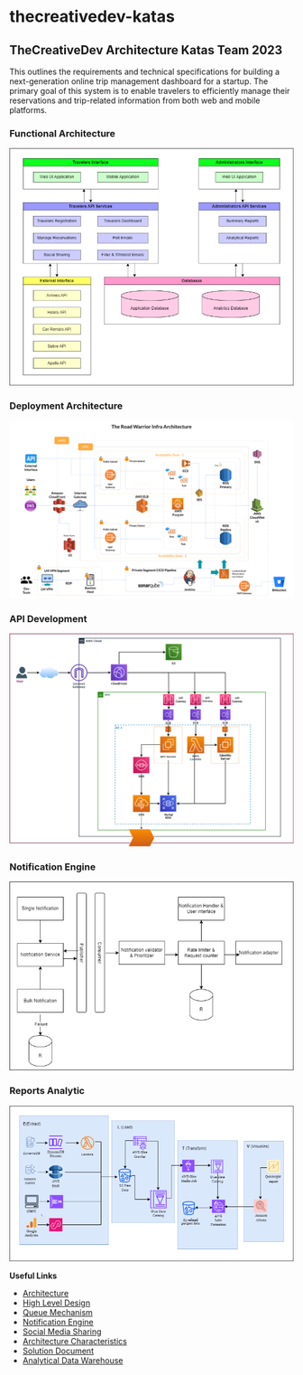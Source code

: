 # thecreativedev-katas

## TheCreativeDev Architecture Katas Team 2023


This outlines the requirements and technical specifications for building a next-generation online trip management dashboard for a startup. The primary goal of this system is to enable travelers to efficiently manage their reservations and trip-related information from both web and mobile platforms.

### Functional Architecture
![Functional Architecture](/resources/The-Road-Warrior-Functional-Architecture.png "Functional Architecture")

### Deployment Architecture

![Deployment Architecture](/resources/The-Road-Warrior-Infra-Architecture.png "Deployment Architecture")

### API Development

![API Development](/resources/The-Road-Warrior-API-Development.png "API Development")

### Notification Engine

![Notification Engine](/resources/The-Road-Warrior-Notification-Engine.png "Notification Engine")

### Reports Analytic

![Reports Analytic](/resources/The-Road-Warrior-Reports-Analytic.png "Reports Analytic")



**Useful Links**

- [Architecture](/Architecture.md)
- [High Level Design](/HighLevelDesign.md)
- [Queue Mechanism](/QueueMechanism.md)
- [Notification Engine](/NotificationEngine.md)
- [Social Media Sharing](/SocialMediaSharing.md)
- [Architecture Characteristics](/ArchitectureCharacteristics.md)
- [Solution Document](/resources/The-Road-Warrior-Architecture.pdf)
- [Analytical Data Warehouse](/DataWarehouseForReport.md)

